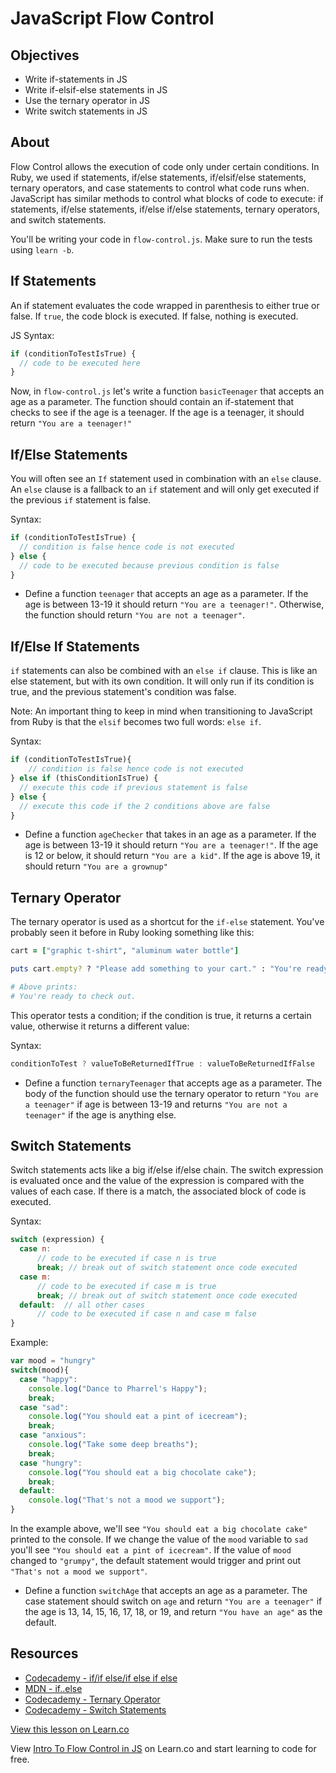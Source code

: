 # JavaScript Flow Control

## Objectives
+ Write if-statements in JS
+ Write if-elsif-else statements in JS
+ Use the ternary operator in JS
+ Write switch statements in JS

## About

Flow Control allows the execution of code only under certain conditions. In Ruby, we used if statements, if/else statements, if/elsif/else statements, ternary operators, and case statements to control what code runs when. JavaScript has similar methods to control what blocks of code to execute: if statements, if/else statements, if/else if/else statements, ternary operators, and switch statements.

You'll be writing your code in `flow-control.js`. Make sure to run the tests using `learn -b`.

## If Statements

An if statement evaluates the code wrapped in parenthesis to either true or false. If `true`, the code block is executed. If false, nothing is executed.

JS Syntax:

```javascript
if (conditionToTestIsTrue) {
  // code to be executed here
}
```

Now, in `flow-control.js` let's write a function `basicTeenager` that accepts an age as a parameter. The function should contain an if-statement that checks to see if the age is a teenager. If the age is a teenager, it should return `"You are a teenager!"`

## If/Else Statements

You will often see an `If` statement used in combination with an  `else` clause. An `else` clause is a fallback to an `if` statement and will only get executed if the previous `if` statement is false.

Syntax:

```javascript
if (conditionToTestIsTrue) {
  // condition is false hence code is not executed
} else {
  // code to be executed because previous condition is false
}
```

+ Define a function `teenager` that accepts an age as a parameter. If the age is between 13-19 it should return `"You are a teenager!"`. Otherwise, the function should return `"You are not a teenager"`.

## If/Else If Statements

`if` statements can also be combined with an `else if` clause. This is like an else statement, but with its own condition. It will only run if its condition is true, and the previous statement's condition was false.

Note: An important thing to keep in mind when transitioning to JavaScript from Ruby is that the `elsif` becomes two full words: `else if`.

Syntax:

```javascript
if (conditionToTestIsTrue){
    // condition is false hence code is not executed
} else if (thisConditionIsTrue) {
  // execute this code if previous statement is false
} else {
  // execute this code if the 2 conditions above are false
}
```

+ Define a function `ageChecker` that takes in an age as a parameter. If the age is between 13-19 it should return `"You are a teenager!"`. If the age is 12 or below, it should return `"You are a kid"`. If the age is above 19, it should return `"You are a grownup"`

## Ternary Operator

The ternary operator is used as a shortcut for the `if-else` statement. You've probably seen it before in Ruby looking something like this:

```ruby
cart = ["graphic t-shirt", "aluminum water bottle"]

puts cart.empty? ? "Please add something to your cart." : "You're ready to check out."

# Above prints:
# You're ready to check out.
```

This operator tests a condition; if the condition is true, it returns a certain value, otherwise it returns a different value:

Syntax:

```javascript
conditionToTest ? valueToBeReturnedIfTrue : valueToBeReturnedIfFalse
```

+ Define a function `ternaryTeenager` that accepts age as a parameter. The body of the function should use the ternary operator to return `"You are a teenager"` if age is between 13-19 and returns `"You are not a teenager"` if the age is anything else.


## Switch Statements

Switch statements acts like a big if/else if/else chain. The switch expression is evaluated once and the value of the expression is compared with the values of each case. If there is a match, the associated block of code is executed.

Syntax:

```javascript
switch (expression) {
  case n:
      // code to be executed if case n is true
      break; // break out of switch statement once code executed
  case m:
      // code to be executed if case m is true
      break; // break out of switch statement once code executed
  default:  // all other cases
      // code to be executed if case n and case m false
}
```

Example:

```js
var mood = "hungry"
switch(mood){
  case "happy":
    console.log("Dance to Pharrel's Happy");
    break;
  case "sad":
    console.log("You should eat a pint of icecream");
    break;
  case "anxious":
    console.log("Take some deep breaths");
    break;
  case "hungry":
    console.log("You should eat a big chocolate cake");
    break;
  default:
    console.log("That's not a mood we support");
}
```

In the example above, we'll see `"You should eat a big chocolate cake"` printed to the console. If we change the value of the `mood` variable to `sad` you'll see `"You should eat a pint of icecream"`. If the value of `mood` changed to `"grumpy"`, the default statement would trigger and print out `"That's not a mood we support"`.

+ Define a function `switchAge` that accepts an age as a parameter. The case statement should switch on `age` and return `"You are a teenager"` if the age is 13, 14, 15, 16, 17, 18, or 19, and return `"You have an age"` as the default.


## Resources

* [Codecademy - if/if else/if else if else](http://www.codecademy.com/glossary/javascript/if-statement)
* [MDN - if..else](https://developer.mozilla.org/en-US/docs/Web/JavaScript/Reference/Statements/if...else)
* [Codecademy - Ternary Operator](http://www.codecademy.com/glossary/javascript/ternary-operator)
* [Codecademy - Switch Statements](http://www.codecademy.com/glossary/javascript/switch-statements)

<a href='https://learn.co/lessons/intro-to-flow-control.js' data-visibility='hidden'>View this lesson on Learn.co</a>

<p data-visibility='hidden'>View <a href='https://learn.co/lessons/intro-to-flow-control.js'>Intro To Flow Control in JS</a> on Learn.co and start learning to code for free.</p>
